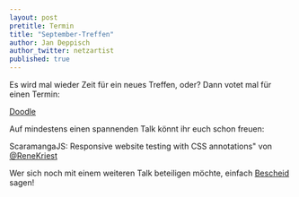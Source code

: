 ```yaml
---
layout: post
pretitle: Termin
title: "September-Treffen"
author: Jan Deppisch
author_twitter: netzartist
published: true
---
```


Es wird mal wieder Zeit für ein neues Treffen, oder? Dann votet mal für einen Termin:

[Doodle](http://doodle.com/h3nuex5vdqbfshb5)

Auf mindestens einen spannenden Talk könnt ihr euch schon freuen:

ScaramangaJS: Responsive website testing with CSS annotations" von [@ReneKriest](http://twitter.com/ReneKriest)

Wer sich noch mit einem weiteren Talk beteiligen möchte, einfach [Bescheid](http://twitter.com/frontend_rm) sagen!